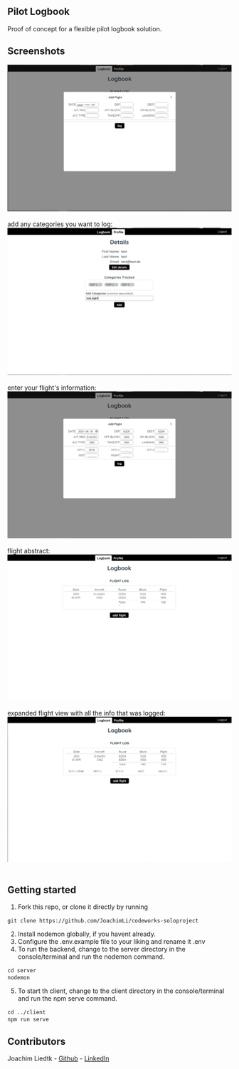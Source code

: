 ## Pilot Logbook
Proof of concept for a flexible pilot logbook solution.

## Screenshots
![](/readme-assets/screenshot1.jpg)<br><br>
add any categories you want to log:
![](/readme-assets/screenshot2.jpg)<br><br>
enter your flight's information:
![](/readme-assets/screenshot3.jpg)<br><br>
flight abstract: <br>
![](/readme-assets/screenshot4.jpg)<br><br>
expanded flight view with all the info that was logged:
![](/readme-assets/screenshot5.jpg)<br><br>
## Getting started
1. Fork this repo, or clone it directly by running<br>
```
git clone https://github.com/JoachimLi/codeworks-soloproject
```
2. Install nodemon globally, if you havent already.<br>
3. Configure the .env.example file to your liking and rename it .env<br>
4. To run the backend, change to the server directory in the console/terminal and run the nodemon command.<br>
```
cd server
nodemon
```
5. To start th client, change to the client directory in the console/terminal and run the npm serve command.
```
cd ../client
npm run serve
```

## Contributors
Joachim Liedtk - [Github](https://github.com/JoachimLi/) - [LinkedIn](https://www.linkedin.com/in/joachim-liedtke/)